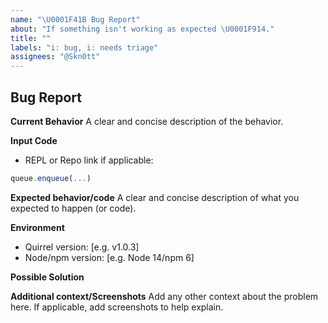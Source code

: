 ```yaml
---
name: "\U0001F41B Bug Report"
about: "If something isn't working as expected \U0001F914."
title: ""
labels: "i: bug, i: needs triage"
assignees: "@Skn0tt"
---
```


## Bug Report

**Current Behavior**
A clear and concise description of the behavior.

**Input Code**

- REPL or Repo link if applicable:

```ts
queue.enqueue(...)
```

**Expected behavior/code**
A clear and concise description of what you expected to happen (or code).

**Environment**

- Quirrel version: [e.g. v1.0.3]
- Node/npm version: [e.g. Node 14/npm 6]

**Possible Solution**

<!--- Only if you have suggestions on a fix for the bug -->

**Additional context/Screenshots**
Add any other context about the problem here. If applicable, add screenshots to help explain.
